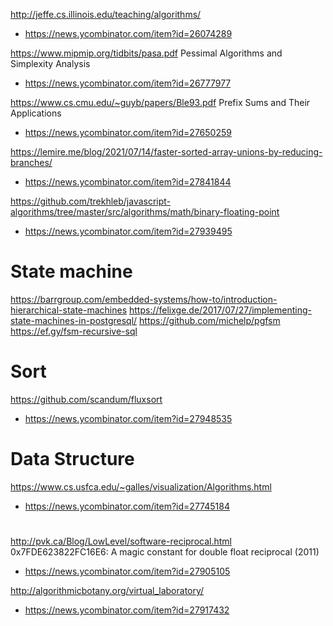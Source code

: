 http://jeffe.cs.illinois.edu/teaching/algorithms/
* https://news.ycombinator.com/item?id=26074289


https://www.mipmip.org/tidbits/pasa.pdf Pessimal Algorithms and Simplexity Analysis
* https://news.ycombinator.com/item?id=26777977

https://www.cs.cmu.edu/~guyb/papers/Ble93.pdf Prefix Sums and Their Applications
* https://news.ycombinator.com/item?id=27650259

https://lemire.me/blog/2021/07/14/faster-sorted-array-unions-by-reducing-branches/
* https://news.ycombinator.com/item?id=27841844

https://github.com/trekhleb/javascript-algorithms/tree/master/src/algorithms/math/binary-floating-point
* https://news.ycombinator.com/item?id=27939495

# State machine
https://barrgroup.com/embedded-systems/how-to/introduction-hierarchical-state-machines
https://felixge.de/2017/07/27/implementing-state-machines-in-postgresql/
https://github.com/michelp/pgfsm
https://ef.gy/fsm-recursive-sql

# Sort
https://github.com/scandum/fluxsort
* https://news.ycombinator.com/item?id=27948535

# Data Structure
https://www.cs.usfca.edu/~galles/visualization/Algorithms.html
* https://news.ycombinator.com/item?id=27745184

#
http://pvk.ca/Blog/LowLevel/software-reciprocal.html 0x7FDE623822FC16E6: A magic constant for double float reciprocal (2011)
* https://news.ycombinator.com/item?id=27905105

http://algorithmicbotany.org/virtual_laboratory/
* https://news.ycombinator.com/item?id=27917432

